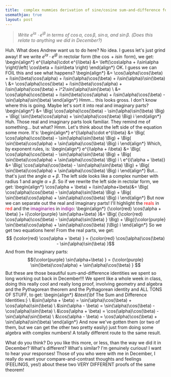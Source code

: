 ```yaml
---
title:  complex nummies derivation of sine/cosine sum-and-difference formulas
usemathjax: true
layout: post
---
```





> *Write $e^{i\alpha}\cdot e^{i\beta}$ in terms of $\cos\alpha$, $\cos\beta$, $\sin\alpha$, and $\sin\beta$. (Does this relate to anything we did in December?)*


Huh. What does Andrew want us to do here? No idea. I guess let's just grind away! If we write $e^{i\alpha}\cdot e^{i\beta}$ in rectolar form (the $\cos + i\sin$ form), we get:
\begin{align*}
    e^{i\alpha}\cdot e^{i\beta} &= \left(\cos\alpha + i\sin\alpha \right)\left( \cos\beta + i\sin\beta \right)
\end{align*}
OK. I guess we can FOIL this and see what happens?
\begin{align*}
    &= \cos(\alpha)\cos(\beta) + i\sin(\beta)\cos(\alpha) + i\sin(\alpha)\cos(\beta) + i\sin(\alpha)i\sin(\beta) \\
    &= \cos(\alpha)\cos(\beta) + i\sin(\beta)\cos(\alpha) + i\sin(\alpha)\cos(\beta) + i^2\sin(\alpha)\sin(\beta) \\
    &= \cos(\alpha)\cos(\beta) + i\sin(\beta)\cos(\alpha) + i\sin(\alpha)\cos(\beta) - \sin(\alpha)\sin(\beta) 
    \end{align*}
Hmm... this looks gross. I don't know where this is going. Maybe let's sort it into real and imaginary parts?
\begin{align*}
        &= \Big( \cos(\alpha)\cos(\beta) - \sin(\alpha)\sin(\beta) \Big) + \Big( \sin(\beta)\cos(\alpha) + \sin(\alpha)\cos(\beta) \Big) i
        \end{align*}
Huh. Those real and imaginary parts look familiar. They remind me of something... but what? Hmm. Let's think about the left side of the equation some more. It's:
\begin{align*}
     e^{i\alpha}\cdot e^{i\beta} &= \Big( \cos(\alpha)\cos(\beta) - \sin(\alpha)\sin(\beta) \Big) + \Big( \sin(\beta)\cos(\alpha) + \sin(\alpha)\cos(\beta) \Big) i
     \end{align*}
Which, by exponent rules, is:
\begin{align*}
     e^{i\alpha + i\beta}  &= \Big( \cos(\alpha)\cos(\beta) - \sin(\alpha)\sin(\beta) \Big) + \Big( \sin(\beta)\cos(\alpha) + \sin(\alpha)\cos(\beta) \Big) i  \\
    e^{i(\alpha + \beta)} &= \Big( \cos(\alpha)\cos(\beta) - \sin(\alpha)\sin(\beta) \Big) + \Big( \sin(\beta)\cos(\alpha) + \sin(\alpha)\cos(\beta) \Big) i
    \end{align*}
But... that's just the angle $\alpha+\beta$. The left side looks like a complex number with radius $1$ and angle $\alpha+\beta$. So if we rewrite the left side in rectolar form, we get:
\begin{align*}
      \cos(\alpha + \beta) + i\sin(\alpha+\beta)&= \Big( \cos(\alpha)\cos(\beta) - \sin(\alpha)\sin(\beta) \Big) + \Big( \sin(\beta)\cos(\alpha) + \sin(\alpha)\cos(\beta) \Big) i
      \end{align*}
But now we can separate out the real and imaginary parts! I'll highlight the <span style='color: red;'>reals</span> in <span style='color: red;'>red</span> and the <span style='color: purple;'>imaginaries</span> in <span style='color: purple;'>indigo</span>:
\begin{align*}
      {\color{red} \cos(\alpha + \beta) }+ i{\color{purple} \sin(\alpha+\beta) }&= \Big( {\color{red} \cos(\alpha)\cos(\beta) - \sin(\alpha)\sin(\beta) } \Big) + \Big({\color{purple} \sin(\beta)\cos(\alpha) + \sin(\alpha)\cos(\beta) }\Big) i 
\end{align*}
So we get two equations here! From the real parts, we get:
$$   {\color{red} \cos(\alpha + \beta) } = {\color{red} \cos(\alpha)\cos(\beta) - \sin(\alpha)\sin(\beta) }$$
And from the imaginary parts:
$${\color{purple} \sin(\alpha+\beta) } = {\color{purple} \sin(\beta)\cos(\alpha) + \sin(\alpha)\cos(\beta) } $$
But these are those beautiful sum-and-difference identities we spent so long working out back in December!!! We spent like a whole week in class, doing this really cool and really long proof, involving geometry and algebra and the Pythagorean theorem and the Pythagorean identity and ALL TONS OF STUFF, to get:
\begin{align*}
&\text{\bf The Sum and Difference Identities:} \\
&\sin(\alpha + \beta) =  \sin(\alpha)\cos(\beta) + \cos(\alpha)\sin(\beta) \\
&\sin(\alpha - \beta) =  \sin(\alpha)\cos(\beta) - \cos(\alpha)\sin(\beta)  \\
&\cos(\alpha + \beta) = \cos(\alpha)\cos(\beta) - \sin(\alpha)\sin(\beta)  \\
&\cos(\alpha - \beta) = \cos(\alpha)\cos(\beta)  + \sin(\alpha)\sin(\beta)
\end{align*}
And now we've gotten them (or two of them, but we can get the other two pretty easily) just from doing some algebra with complex numbers! A totally different route to the same result. 

What do you think? Do you like this more, or less, than the way we did it in December? What's different? What's similar? I'm genuinely curious! I want to hear your responses! Those of you who were with me in December, I really do want your compare-and-contrast thoughts and feelings (FEELINGS, yes!) about these two VERY DIFFERENT proofs of the same theorem!